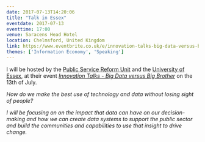 ```yaml
---
date: 2017-07-13T14:20:06
title: "Talk in Essex"
eventdate: 2017-07-13
eventtime: 17:00
venue: Saracens Head Hotel
location: Chelmsford, United Kingdom
link: https://www.eventbrite.co.uk/e/innovation-talks-big-data-versus-big-brother-tickets-35429178627
themes: ['Information Economy', 'Speaking']
---
```



I will be hosted by the [Public Service Reform Unit](http://essexpartnership.org/content/about) and the [University of Essex](http://www.essex.ac.uk/), at their event [*Innovation Talks - Big Data versus Big Brother*](https://www.eventbrite.co.uk/e/innovation-talks-big-data-versus-big-brother-tickets-35429178627) on the 13th of July.

*How do we make the best use of technology and data without losing sight of people?*

*I will be focusing on on the impact that data can have on our decision-making and how we can create data systems to support the public sector and build the communities and capabilities to use that insight to drive change.*

